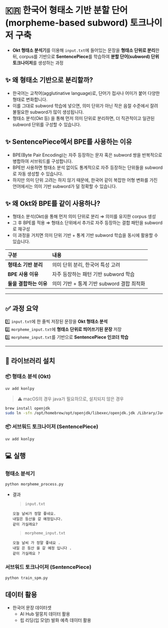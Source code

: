 # 🇰🇷 한국어 형태소 기반 분할 단어(morpheme-based subword) 토크나이저 구축

- **Okt 형태소 분석기**를 이용해 `input.txt`에 들어있는 문장을 **형태소 단위로 분리**한 뒤, corpus를 기반으로 **SentencePiece**를 학습하여 **분할 단어(subword) 단위 토크나이저**를 생성하는 과정

## ✨ 왜 형태소 기반으로 분리할까?

- 한국어는 교착어(agglutinative language)로, 단어가 접사나 어미가 붙어 다양한 형태로 변화합니다.
- 이를 그대로 subword 학습에 넣으면, 의미 단위가 아닌 작은 음절 수준에서 잘려 불필요한 subword가 많이 생성됩니다.
- 형태소 분석(Okt 등) 을 통해 먼저 의미 단위로 분리하면, 더 직관적이고 일관된 subword 단위를 구성할 수 있습니다.

## ✨ SentencePiece에서 BPE를 사용하는 이유

- BPE(Byte Pair Encoding)는 자주 등장하는 문자 혹은 subword 쌍을 반복적으로 병합하여 서브워드를 구성합니다.
- BPE만 사용하면 형태소 분석 없이도 통계적으로 자주 등장하는 단위들을 subword로 자동 생성할 수 있습니다.
- 하지만 의미 단위 고려는 하지 않기 때문에, 한국어 같이 복잡한 어형 변화를 가진 언어에서는 의미 기반 subword가 덜 정확할 수 있습니다.

## ✨ 왜 Okt와 BPE를 같이 사용하나?

- 형태소 분석(Okt)을 통해 먼저 의미 단위로 분리 ⇒ 의미를 유지한 corpus 생성
- 그 후 BPE를 적용 ⇒ 형태소 단위에서 추가로 자주 등장하는 결합 패턴을 subword로 재구성
- 이 과정을 거치면 의미 단위 기반 + 통계 기반 subword 학습을 동시에 활용할 수 있습니다.

|구분|내용|
|:---|:---|
|**형태소 기반 분리**|의미 단위 분리, 한국어 특성 고려|
|**BPE 사용 이유**|자주 등장하는 패턴 기반 subword 학습|
|**둘을 결합하는 이유**|의미 기반 + 통계 기반 subword 결합 최적화|


---

## ✅ 과정 요약

1️⃣ `input.txt`에 한 줄씩 저장된 문장을 **Okt 형태소 분석**  
2️⃣ `morpheme_input.txt`에 **형태소 단위로 띄어쓰기된 문장** 저장  
3️⃣ `morpheme_input.txt`를 기반으로 **SentencePiece 인코더 학습**

---

## 📜 라이브러리 설치

### 📦 형태소 분석 (Okt)

```bash
uv add konlpy
```

> ⚠️ macOS의 경우 java가 필요하므로, 설치되지 않은 경우
```bash
brew install openjdk
sudo ln -sfn /opt/homebrew/opt/openjdk/libexec/openjdk.jdk /Library/Java/JavaVirtualMachines/openjdk.jdk
```

### 📦 서브워드 토크나이저 (SentencePiece)

```bash
uv add konlpy
```

## 💻 실행

### 형태소 분석기

```bash
python morpheme_process.py
```

- 결과
    > `input.txt`
    ```Planetext
    오늘 날씨가 정말 좋네요.
    내일은 등산을 갈 예정입니다.
    같이 가실래요?
    ```

    > `morpheme_input.txt`
    ```Planetext
    오늘 날씨 가 정말 좋네요 .
    내일 은 등산 을 갈 예정 입니다 .
    같이 가실래요 ?
    ```

### 서브워드 토크나이저 (SentencePiece)

```bash
python train_spm.py
```

## 데이터 활용

- 한국어 문장 데이터셋
    - AI Hub 말뭉치 데이터 활용
    - 립 리딩(입 모양) 발화 예측 데이터 활용
